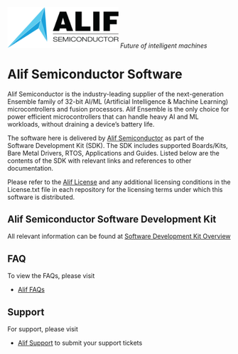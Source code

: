 <img width=250 src="https://github.com/alifsemi/.github/blob/main/profile/images/ALIF-logo-positive-012920-2-300x110.png"> *Future of intelligent machines* 

# Alif Semiconductor Software

Alif Semiconductor is the industry-leading supplier of the next-generation Ensemble family of 32-bit AI/ML (Artificial Intelligence & Machine Learning) microcontrollers and fusion processors. Alif Ensemble is the only choice for power efficient microcontrollers that can handle heavy AI and ML workloads, without draining a device’s battery life.

The software here is delivered by [Alif Semiconductor](https://alifsemi.com/) as part of the Software Development Kit (SDK). The SDK includes supported Boards/Kits, Bare Metal Drivers, RTOS, Applications and Guides. Listed below are the contents of the SDK with relevant links and references to other documentation.

Please refer to the [Alif License](https://alifsemi.com/license/) and any additional licensing conditions in the License.txt file in each repository for the licensing terms under which this software is distributed.

## Alif Semiconductor Software Development Kit
All relevant information can be found at [Software Development Kit Overview](https://github.com/alifsemi/ensemble_SDK#readme)

## FAQ
To view the FAQs, please visit
* [Alif FAQs](https://alifsemi.com/support/faqs/)

## Support 
For support, please visit
* [Alif Support](https://alifsemi.com/support/technical-support/) to submit your support tickets 
